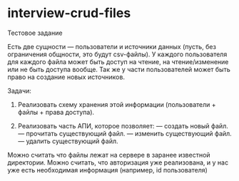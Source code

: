 # interview-crud-files

Тестовое задание 

Есть две сущности — пользователи и источники данных (пусть, без ограничения общности, это будут csv-файлы). У каждого пользователя для каждого файла может быть доступ на чтение, на чтение/изменение или не быть доступа вообще. Так же у части пользователей может быть право на создание новых источников. 

Задачи:

1) Реализовать схему хранения этой информации (пользователи + файлы + права доступа).

2) Реализовать часть АПИ, которое позволяет:
— создать новый файл.
— прочитать существующий файл.
— изменить существующий файл.
— удалить существующий файл.

Можно считать что файлы лежат на сервере в заранее известной директории.
Можно считать, что авторизация уже реализована, и у нас уже есть необходимая информация (например, id пользователя)
